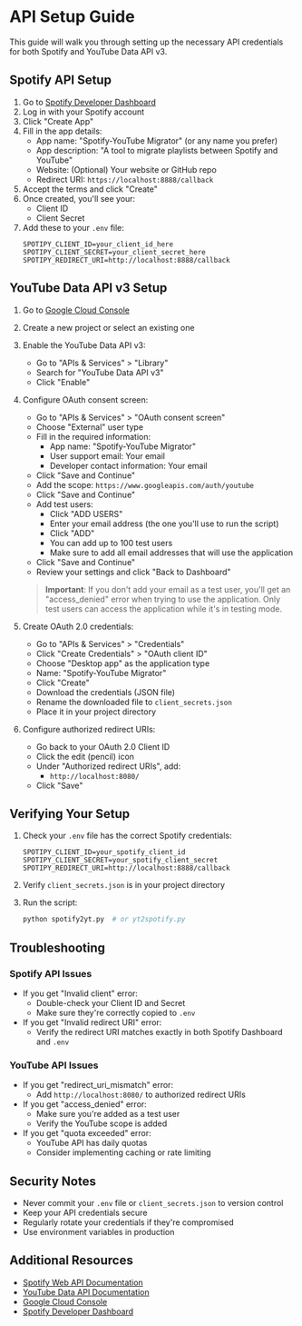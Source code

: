 # API Setup Guide

This guide will walk you through setting up the necessary API credentials for both Spotify and YouTube Data API v3.

## Spotify API Setup

1. Go to [Spotify Developer Dashboard](https://developer.spotify.com/dashboard/)
2. Log in with your Spotify account
3. Click "Create App"
4. Fill in the app details:
   - App name: "Spotify-YouTube Migrator" (or any name you prefer)
   - App description: "A tool to migrate playlists between Spotify and YouTube"
   - Website: (Optional) Your website or GitHub repo
   - Redirect URI: `https://localhost:8888/callback`
5. Accept the terms and click "Create"
6. Once created, you'll see your:
   - Client ID
   - Client Secret
7. Add these to your `.env` file:
   ```
   SPOTIPY_CLIENT_ID=your_client_id_here
   SPOTIPY_CLIENT_SECRET=your_client_secret_here
   SPOTIPY_REDIRECT_URI=http://localhost:8888/callback
   ```

## YouTube Data API v3 Setup

1. Go to [Google Cloud Console](https://console.cloud.google.com/)
2. Create a new project or select an existing one
3. Enable the YouTube Data API v3:
   - Go to "APIs & Services" > "Library"
   - Search for "YouTube Data API v3"
   - Click "Enable"

4. Configure OAuth consent screen:
   - Go to "APIs & Services" > "OAuth consent screen"
   - Choose "External" user type
   - Fill in the required information:
     - App name: "Spotify-YouTube Migrator"
     - User support email: Your email
     - Developer contact information: Your email
   - Click "Save and Continue"
   - Add the scope: `https://www.googleapis.com/auth/youtube`
   - Click "Save and Continue"
   - Add test users:
     - Click "ADD USERS"
     - Enter your email address (the one you'll use to run the script)
     - Click "ADD"
     - You can add up to 100 test users
     - Make sure to add all email addresses that will use the application
   - Click "Save and Continue"
   - Review your settings and click "Back to Dashboard"

   > **Important**: If you don't add your email as a test user, you'll get an "access_denied" error when trying to use the application. Only test users can access the application while it's in testing mode.

5. Create OAuth 2.0 credentials:
   - Go to "APIs & Services" > "Credentials"
   - Click "Create Credentials" > "OAuth client ID"
   - Choose "Desktop app" as the application type
   - Name: "Spotify-YouTube Migrator"
   - Click "Create"
   - Download the credentials (JSON file)
   - Rename the downloaded file to `client_secrets.json`
   - Place it in your project directory

6. Configure authorized redirect URIs:
   - Go back to your OAuth 2.0 Client ID
   - Click the edit (pencil) icon
   - Under "Authorized redirect URIs", add:
     - `http://localhost:8080/`
   - Click "Save"

## Verifying Your Setup

1. Check your `.env` file has the correct Spotify credentials:
   ```
   SPOTIPY_CLIENT_ID=your_spotify_client_id
   SPOTIPY_CLIENT_SECRET=your_spotify_client_secret
   SPOTIPY_REDIRECT_URI=http://localhost:8888/callback
   ```

2. Verify `client_secrets.json` is in your project directory

3. Run the script:
   ```bash
   python spotify2yt.py  # or yt2spotify.py
   ```

## Troubleshooting

### Spotify API Issues
- If you get "Invalid client" error:
  - Double-check your Client ID and Secret
  - Make sure they're correctly copied to `.env`
- If you get "Invalid redirect URI" error:
  - Verify the redirect URI matches exactly in both Spotify Dashboard and `.env`

### YouTube API Issues
- If you get "redirect_uri_mismatch" error:
  - Add `http://localhost:8080/` to authorized redirect URIs
- If you get "access_denied" error:
  - Make sure you're added as a test user
  - Verify the YouTube scope is added
- If you get "quota exceeded" error:
  - YouTube API has daily quotas
  - Consider implementing caching or rate limiting

## Security Notes

- Never commit your `.env` file or `client_secrets.json` to version control
- Keep your API credentials secure
- Regularly rotate your credentials if they're compromised
- Use environment variables in production

## Additional Resources

- [Spotify Web API Documentation](https://developer.spotify.com/documentation/web-api/)
- [YouTube Data API Documentation](https://developers.google.com/youtube/v3)
- [Google Cloud Console](https://console.cloud.google.com/)
- [Spotify Developer Dashboard](https://developer.spotify.com/dashboard/) 
